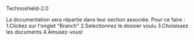 Technoshield-2.0

La documentation sera répartie dans leur section associée.
Pour ce faire :
    1.Clickez sur l'onglet "Branch"
    2.Selectionnez le dossier voulu
    3.Choisissez les documents
    4.Amusez-vous!

